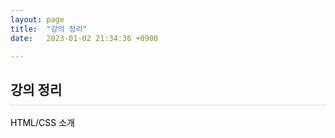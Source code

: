 ```yaml
---
layout: page
title:  "강의 정리"
date:   2023-01-02 21:34:36 +0900

---
```



<h2 style="border-bottom:1px solid #dcdcdc; padding-bottom:10px;">강의 정리</h2>


<a href="/notes/2023/02/12/classNotes-HTML-CSS.html">HTML/CSS 소개</a><br />


<style>
div {
}
a {
    color: #000 !important;
    text-decoration: none;
}
</style>